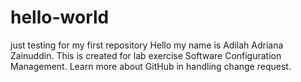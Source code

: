 # hello-world
just testing for my first repository
Hello my name is Adilah Adriana Zainuddin.
This is created for lab exercise Software Configuration Management.
Learn more about GitHub in handling change request.
